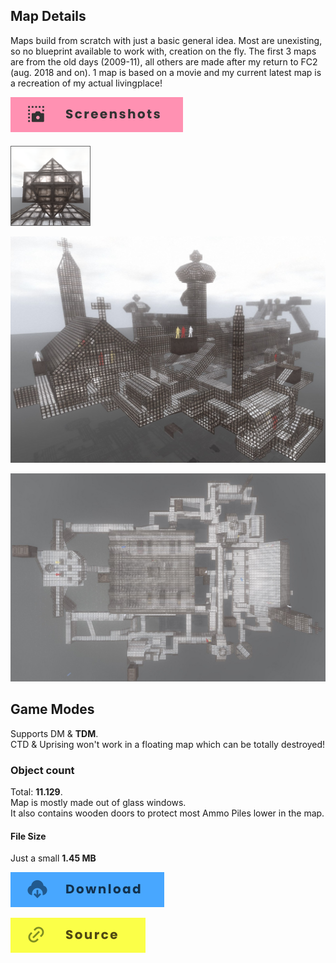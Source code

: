 ## Map Details

Maps build from scratch with just a basic general idea. Most are unexisting, so no blueprint available to work with, creation on the fly. The first 3 maps are from the old days (2009-11), all others are made after my return to FC2 (aug. 2018 and on). 1 map is based on a movie and my current latest map is a recreation of my actual livingplace!

![Screen shots](https://raw.githubusercontent.com/epicXHub/epicXHub.github.io/master/DB/assets/buttons/pink-screenshots.svg)

####

![MapPhoto](https://github.com/epicXHub/epicXHub.github.io/blob/master/DB/categories/game/FarCry%202/Maps/City%20of%20glass/CityOfGlass.png?raw=true)

![enter image description here](https://github.com/epicXHub/epicXHub.github.io/blob/master/DB/categories/game/FarCry%202/Maps/City%20of%20glass/CityOfGlassSIDE.jpg?raw=true)

![enter image description here](https://github.com/epicXHub/epicXHub.github.io/blob/master/DB/categories/game/FarCry%202/Maps/City%20of%20glass/CityOfGlassTOP.jpg?raw=true)

## Game Modes

Supports DM & **TDM**.  
CTD & Uprising won't work in a floating map which can be totally destroyed!

### Object count

Total: **11.129**.  
Map is mostly made out of glass windows.  
It also contains wooden doors to protect most Ammo Piles lower in the map.

#### File Size

Just a small **1.45 MB**

[!["Map Download"](https://raw.githubusercontent.com/epicXHub/epicXHub.github.io/master/DB/assets/buttons/blue-download.svg)](https://www.google.com/)

[!["Source"](https://raw.githubusercontent.com/epicXHub/epicXHub.github.io/master/DB/assets/buttons/yellow-source.svg)](https://fearfolio.web.app/Map-Creations.html)
